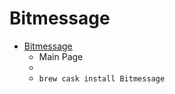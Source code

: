 # Bitmessage
- [Bitmessage](https://bitmessage.org/)
  -  Main Page
  - 
  - `brew cask install Bitmessage`
